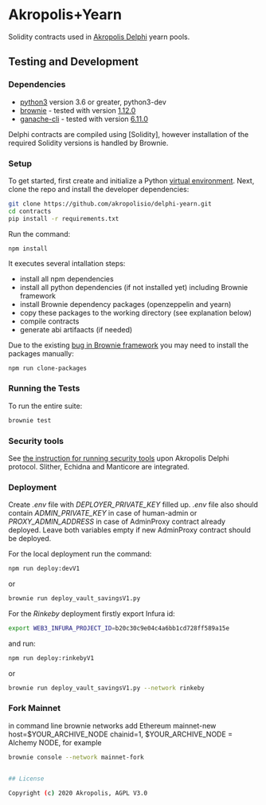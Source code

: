 # Akropolis+Yearn 

Solidity contracts used in [Akropolis Delphi](https://delphi.akropolis.io/) yearn pools.


## Testing and Development

### Dependencies

* [python3](https://www.python.org/downloads/release/python-368/) version 3.6 or greater, python3-dev
* [brownie](https://github.com/iamdefinitelyahuman/brownie) - tested with version [1.12.0](https://github.com/eth-brownie/brownie/releases/tag/v1.12.0)
* [ganache-cli](https://github.com/trufflesuite/ganache-cli) - tested with version [6.11.0](https://github.com/trufflesuite/ganache-cli/releases/tag/v6.11.0)

Delphi contracts are compiled using [Solidity], however installation of the required Solidity versions is handled by Brownie.

### Setup

To get started, first create and initialize a Python [virtual environment](https://docs.python.org/3/library/venv.html). Next, clone the repo and install the developer dependencies:

```bash
git clone https://github.com/akropolisio/delphi-yearn.git
cd contracts
pip install -r requirements.txt
```

Run the command:
```bash
npm install
```
It executes several intallation steps:
* install all npm dependencies
* install all python dependencies (if not installed yet) including Brownie framework
* install Brownie dependency packages (openzeppelin and yearn)
* copy these packages to the working directory (see explanation below)
* compile contracts
* generate abi artifaacts (if needed)


Due to the existing [bug in Brownie framework](https://github.com/eth-brownie/brownie/issues/893) you may need to install the packages manually:
```
npm run clone-packages
```

### Running the Tests

To run the entire suite:

```bash
brownie test
```

### Security tools

See [the instruction for running security tools](security/readme.md) upon Akropolis Delphi protocol.
Slither, Echidna and Manticore are integrated.


### Deployment
Create *.env* file with *DEPLOYER_PRIVATE_KEY* filled up.
*.env* file also should contain *ADMIN_PRIVATE_KEY* in case of human-admin or *PROXY_ADMIN_ADDRESS* in case of AdminProxy contract already deployed. Leave both variables empty if new AdminProxy contract should be deployed.

For the local deployment run the command:

```bash
npm run deploy:devV1
```
or 
```bash
brownie run deploy_vault_savingsV1.py
```

For the *Rinkeby* deployment firstly export Infura id:

```bash
export WEB3_INFURA_PROJECT_ID=b20c30c9e04c4a6bb1cd728ff589a15e
```

and run:

```bash
npm run deploy:rinkebyV1
```
or 
```bash
brownie run deploy_vault_savingsV1.py --network rinkeby
```

### Fork Mainnet
in command line brownie networks add Ethereum mainnet-new host=$YOUR_ARCHIVE_NODE chainid=1, $YOUR_ARCHIVE_NODE = Alchemy NODE, for example
```bash
brownie console --network mainnet-fork


## License

Copyright (c) 2020 Akropolis, AGPL V3.0
